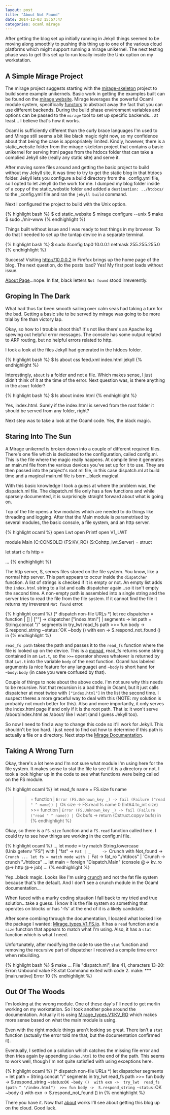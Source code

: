 ```yaml
---
layout: post
title: "About Not Found"
date: 2014-12-03 15:57:47
categories: ocaml mirage
---
```

After getting the blog set up initially running in Jekyll things seemed to be moving along smoothly to pushing this thing up to one of the various cloud platforms which might support running a mirage unikernel. The next testing phase was to get this set up to run locally inside the Unix option on my workstation. 

## A Simple Mirage Project 

The mirage project suggests starting with the [mirage-skeleton](https://github.com/mirage/mirage-skeleton) project to build some example unikernels. Basic work in getting the examples built can be found on the [mirage website](http://www.openmirage.org/wiki/hello-world). Mirage leverages the powerful Ocaml module system, specifically [functors](https://realworldocaml.org/v1/en/html/functors.html) to abstract away the fact that you can use different backends. During the build phase environment variables and options can be passed to the `mirage` tool to set up specific backends... at least... I believe that's how it works. 

Ocaml is sufficiently different than the curly brace languages I'm used to and Mirage still seems a bit like black magic right now, so my confidence about that being the case is appropriately limited. Kindly, however, there is a static_website folder from the mirage-skeleton project that contains a basic unikernel for serving html pages from the htdocs folder that can take a complied Jekyll site (really any static site) and serve it. 

After moving some files around and getting the basic project to build without my Jekyll site, it was time to try to get the static blog in that htdocs folder. Jekyll lets you configure a build directory from the _config.yml file, so I opted to let Jekyll do the work for me. I dumped my blog folder inside of a copy of the static_webstie folder and added a `destination: ../htdocs/` to the _config.yml file and ran the `jekyll build` command. 

Next I configured the project to build with the Unix option. 

{% highlight bash %}
$ cd static_website
$ mirage configure --unix
$ make
$ sudo ./mir-www
{% endhighlight %}

Things built without issue and I was ready to test things in my browser. To do that I needed to set up the tuntap device in a separate terminal. 

{% highlight bash %}
$ sudo ifconfig tap0 10.0.0.1 netmask 255.255.255.0 
{% endhighlight %}

Success! Visiting http://10.0.0.2 in Firefox brings up the home page of the blog. The next question, do the posts load? Yes! My first post loads without issue. 

[About Page](/about)...nope. In flat, black letters `Not found` stood irreverently. 

## Groping In The Dark 

What had thus far been smooth sailing over calm seas had taking a turn for the bad. Getting a basic site to be served by mirage was going to be more trial by fire than victory lap. 

Okay, so how to I trouble shoot this? It's not like there's an Apache log spewing out helpful error messages. The console has some output related to ARP routing, but no helpful errors related to http. 

I took a look at the files Jekyll had generated in the htdocs folder. 

{% highlight bash %}
$ ls
about  css  feed.xml  index.html  jekyll
{% endhighlight %}

Interestingly, `about` is a folder and not a file. Which makes sense, I just didn't think of it at the time of the error. Next question was, is there anything in the `about` folder? 

{% highlight bash %} 
$ ls about
index.html
{% endhighlight %}

Yes, index.html. Surely if the index.html is served from the root folder it should be served from any folder, right? 

Next step was to take a look at the Ocaml code. Yes, the black magic. 

## Staring Into The Sun 

A Mirage unikernel is broken down into a couple of different required files. There's one file which is dedicated to the configuration, called  config.ml. This is the file where the magic really happens. At compile time it generates an main.ml file from the various devices you've set up for it to use. They are then passed into the project's root ml file, in this case dispatch.ml at build time and a magical main.ml file is born...black magical. 

With this basic knowledge I took a guess at where the problem was, the dispatch.ml file. The dispatch.ml file only has a few functions and while sparsely documented, it is surprisingly straight forward about what is going on.   

Top of the file opens a few modules which are needed to do things like threading and logging. After that the Main module is parametrised by several modules, the basic console, a file system, and an http server. 

{% highlight ocaml %}
open Lwt
open Printf
open V1_LWT

module Main (C:CONSOLE) (FS:KV_RO) (S:Cohttp_lwt.Server) = struct

  let start c fs http =

...
{% endhighlight %}

The http server, S, serves files stored on the file system. You know, like a normal http server. This part appears to occur inside the `dispatcher` function. A list of strings is checked if it is empty or not. An empty list adds the `index.html` string to a list and calls dispatcher again...so it isn't empty the second time. A non-empty path is assembled into a single string and the server tries to read the file from the file system. If it cannot find the file it returns my irreverent `Not found` error. 

{% highlight ocaml %}
(* dispatch non-file URLs *)
let rec dispatcher = function
  | [] | [""] -> dispatcher ["index.html"] 
  | segments ->
    let path = String.concat "/" segments in
    try_lwt
      read_fs path
      >>= fun body ->
      S.respond_string ~status:`OK ~body ()
    with exn ->
      S.respond_not_found ()
in
{% endhighlight %}

`read_fs path` takes the path and passes it to the `read_fs` function where the file is looked up on the device. This is a [monad](https://www.youtube.com/watch?v=ZhuHCtR3xq8), read_fs returns some string contained in an `Lwt.t`, so the `>>=` operator shoves whatever is returned by that `Lwt.t` into the variable `body` of the next function. Ocaml has labeled arguments (a nice feature for any language) and `~body` is short hand for `~body:body` (in case you were confused by that). 

Couple of things to note about the above code. I'm not sure why this needs to be recursive. Not that recursion is a bad thing in Ocaml, but it just calls dispatcher at most twice with `["index.html"]` in the list the second time. I suspect theres a more graceful way to deal with this (NOTE: my solution is probably not much better for this). Also and more importantly, it only serves the index.html page if and only if it is the root path. That is: it won't serve /about/index.html as /about/ like I want (and I guess Jekyll too). 

So now I need to find a way to change this code so it'll work for Jekyll. This shouldn't be too hard. I just need to find out how to determine if this path is actually a file or a directory. Next stop the [Mirage Documentation](http://mirage.github.io/). 

## Taking A Wrong Turn 

Okay, there's a lot here and I'm not sure what module I'm using here for the file system. It makes sense to stat the file to see if it is a directory or not. I took a look higher up in the code to see what functions were being called on the FS module. 

{% highlight ocaml %}
let read_fs name =
  FS.size fs name
  >>= function
  | `Error (FS.Unknown_key _) -> fail (Failure ("read " ^ name))
  | `Ok size ->
     FS.read fs name 0 (Int64.to_int size)
     >>= function
     | `Error (FS.Unknown_key _) -> fail (Failure ("read " ^ name))
     | `Ok bufs -> return (Cstruct.copyv bufs)
in
{% endhighlight %}

Okay, so there is a `FS.size` function and a `FS.read` function called here. I could try to see how things are working in the config.ml file. 

{% highlight ocaml %}
...
let mode =
  try match String.lowercase (Unix.getenv "FS") with
    | "fat" -> `Fat
    | _     -> `Crunch
  with Not_found ->
    `Crunch
...
let fs = match mode with
  | `Fat    -> fat_ro "./htdocs"
  | `Crunch -> crunch "./htdocs"
...
let main =
  foreign "Dispatch.Main" (console @-> kv_ro @-> http @-> job)
...
{% endhighlight %}

Yep...black magic. Looks like I'm using [crunch](https://github.com/mirage/ocaml-crunch) and not the fat file system because that's the default. And I don't see a crunch module in the Ocaml documentation...

When faced with a murky coding situation I fall back to my tried and true solution...take a guess. I know it is the file system so something that operates on blocks or has '-fs' at the end of it is a likely candidate. 

After some combing through the documentation, I located what looked like the package I wanted: [Mirage_types.V1:FS.io](http://mirage.github.io/mirage/#Mirage_types.V1:FS.io). It has a `read` function and a `size` function that appears to match what I'm using. Also, it has a `stat` function which is what I need. 

Unfortunately, after modifying the code to use the `stat` function and removing the recursive part of dispatcher I received a compile time error when rebuilding. 

{% highlight bash %}
$ make
...
File "dispatch.ml", line 41, characters 13-20:
Error: Unbound value FS.stat
Command exited with code 2.
make: *** [main.native] Error 10
{% endhighlight %} 

## Out Of The Woods

I'm looking at the wrong module. One of these day's I'll need to get merlin working on my workstation. So I took another poke around the documentation. Actually it is using [Mirage_types.V1:KV_RO](http://mirage.github.io/mirage/#Mirage_types.V1:KV_RO) which makes more sense based on what the main module is using. 

Even with the right module things aren't looking so great. There isn't a `stat` function (actually the error told me that, but the documentation confirmed it). 

Eventually, I settled on a solution which catches the missing file error and then tries again by appending `index.html` to the end of the path. This seems to work well, though I'm not quite satisfied with using exceptions here. 

{% highlight ocaml %}
(* dispatch non-file URLs *)
let dispatcher segments = 
  let path = String.concat "/" segments in 
  try_lwt
    read_fs path 
    >>= fun body -> 
    S.respond_string ~status:`OK ~body () 
    with exn -> 
      try_lwt 
        read_fs (path ^ "/index.html") 
        >>= fun body -> 
        S.respond_string ~status:`OK ~body () 
      with exn -> S.respond_not_found () 
in
{% endhighlight %}

There you have it. Now that [about](/about/) works I'll see about getting this blog up on the cloud. Good luck. 

